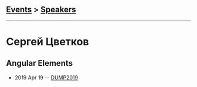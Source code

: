 ## [Events](../README.md) > [Speakers](../speakers.md)
---

# Сергей Цветков

## Angular Elements
- 2019 Apr 19 -- [DUMP2019](https://www.youtube.com/watch?v=uuQ7V0bFcxE)    
